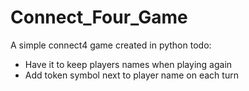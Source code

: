 # Connect_Four_Game
A simple connect4 game created in python
todo:
 - Have it to keep players names when playing again
 - Add token symbol next to player name on each turn
